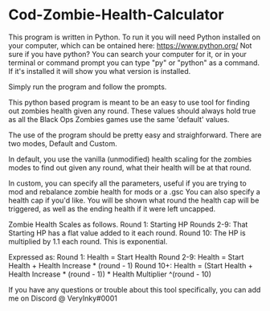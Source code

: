 # Cod-Zombie-Health-Calculator
This program is written in Python. To run it you will need Python installed on your computer, which can be ontained here: https://www.python.org/
Not sure if you have python? You can search your computer for it, or in your terminal or command prompt you can type "py" or "python" as a command. If it's installed it will show you what version is installed.

Simply run the program and follow the prompts.


This python based program is meant to be an easy to use tool for finding out zombies health given any round. These values should always hold true as all the Black Ops Zombies games use the same 'default' values.

The use of the program should be pretty easy and straighforward. There are two modes, Default and Custom.

In default, you use the vanilla (unmodified) health scaling for the zombies modes to find out given any round, what their health will be at that round.

In custom, you can specify all the parameters, useful if you are trying to mod and rebalance zombie health for mods or a .gsc
You can also specify a health cap if you'd like. You will be shown what round the health cap will be triggered, as well as the ending health if it were left uncapped.


Zombie Health Scales as follows.
Round 1: Starting HP
Rounds 2-9: That Starting HP has a flat value added to it each round.
Round 10: The HP is multiplied by 1.1 each round. This is exponential.

Expressed as:
Round 1:
  Health = Start Health
 Round 2-9:
  Health = Start Health + Health Increase * (round - 1)
 Round 10+:
  Health = (Start Health + Health Increase * (round - 1)) * Health Multiplier ^(round - 10)
  
  If you have any questions or trouble about this tool specifically, you can add me on Discord @ VeryInky#0001
